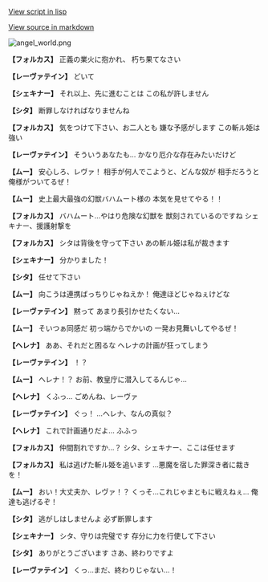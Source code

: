 [View script in lisp](../scripts/100212081.txt)

[View source in markdown](100212081.md)

![angel_world.png](../images/backgrounds/angel_world.png)

**【フォルカス】**
正義の業火に抱かれ、
朽ち果てなさい

**【レーヴァテイン】**
どいて

**【シェキナー】**
それ以上、先に進むことは
この私が許しません

**【シタ】**
断罪しなければなりませんね

**【フォルカス】**
気をつけて下さい、お二人とも
嫌な予感がします
この斬ル姫は強い

**【レーヴァテイン】**
そういうあなたも…
かなり厄介な存在みたいだけど

**【ムー】**
安心しろ、レヴァ！
相手が何人でこようと、どんな奴が
相手だろうと俺様がついてるぜ！

**【ムー】**
史上最大最強の幻獣バハムート様の
本気を見せてやる！！

**【フォルカス】**
バハムート…やはり危険な幻獣を
獣刻されているのですね
シェキナー、援護射撃を

**【フォルカス】**
シタは背後を守って下さい
あの斬ル姫は私が裁きます

**【シェキナー】**
分かりました！

**【シタ】**
任せて下さい

**【ムー】**
向こうは連携ばっちりじゃねえか！
俺達ほどじゃねぇけどな

**【レーヴァテイン】**
黙って
あまり長引かせたくない…

**【ムー】**
そいつぁ同感だ
初っ端からでかいの
一発お見舞いしてやるぜ！

**【ヘレナ】**
ああ、それだと困るな
ヘレナの計画が狂ってしまう

**【レーヴァテイン】**
！？

**【ムー】**
ヘレナ！？
お前、教皇庁に潜入してるんじゃ…

**【ヘレナ】**
くふっ…
ごめんね、レーヴァ

**【レーヴァテイン】**
ぐっ！
…ヘレナ、なんの真似？

**【ヘレナ】**
これで計画通りだよ…
ふふっ

**【フォルカス】**
仲間割れですか…？
シタ、シェキナー、ここは任せます

**【フォルカス】**
私は逃げた斬ル姫を追います
…悪魔を宿した罪深き者に裁きを！

**【ムー】**
おい！大丈夫か、レヴァ！？
くっそ…これじゃまともに戦えねぇ…
俺達も逃げるぞ！

**【シタ】**
逃がしはしませんよ
必ず断罪します

**【シェキナー】**
シタ、守りは完璧です
存分に力を行使して下さい

**【シタ】**
ありがとうございます
さあ、終わりですよ

**【レーヴァテイン】**
くっ…まだ、終わりじゃない…！

